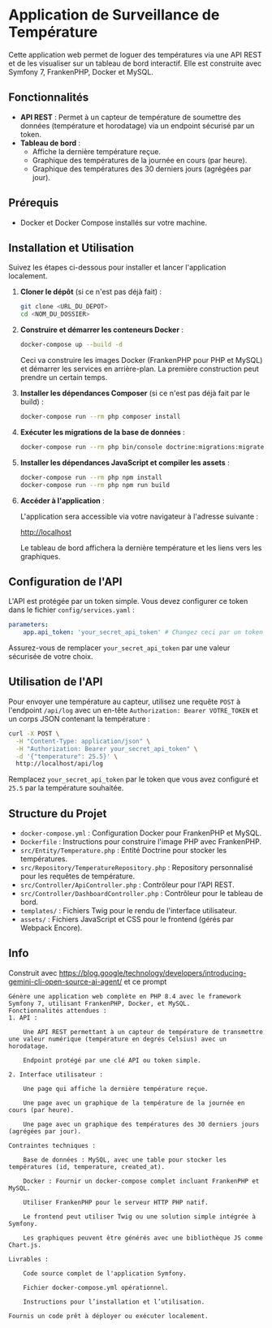 # Application de Surveillance de Température

Cette application web permet de loguer des températures via une API REST et de les visualiser sur un tableau de bord interactif. Elle est construite avec Symfony 7, FrankenPHP, Docker et MySQL.

## Fonctionnalités

- **API REST** : Permet à un capteur de température de soumettre des données (température et horodatage) via un endpoint sécurisé par un token.
- **Tableau de bord** :
    - Affiche la dernière température reçue.
    - Graphique des températures de la journée en cours (par heure).
    - Graphique des températures des 30 derniers jours (agrégées par jour).

## Prérequis

- Docker et Docker Compose installés sur votre machine.

## Installation et Utilisation

Suivez les étapes ci-dessous pour installer et lancer l'application localement.

1.  **Cloner le dépôt** (si ce n'est pas déjà fait) :

    ```bash
    git clone <URL_DU_DEPOT>
    cd <NOM_DU_DOSSIER>
    ```

2.  **Construire et démarrer les conteneurs Docker** :

    ```bash
    docker-compose up --build -d
    ```

    Ceci va construire les images Docker (FrankenPHP pour PHP et MySQL) et démarrer les services en arrière-plan. La première construction peut prendre un certain temps.

3.  **Installer les dépendances Composer** (si ce n'est pas déjà fait par le build) :

    ```bash
    docker-compose run --rm php composer install
    ```

4.  **Exécuter les migrations de la base de données** :

    ```bash
    docker-compose run --rm php bin/console doctrine:migrations:migrate --no-interaction
    ```

5.  **Installer les dépendances JavaScript et compiler les assets** :

    ```bash
    docker-compose run --rm php npm install
    docker-compose run --rm php npm run build
    ```

6.  **Accéder à l'application** :

    L'application sera accessible via votre navigateur à l'adresse suivante :

    [http://localhost](http://localhost)

    Le tableau de bord affichera la dernière température et les liens vers les graphiques.

## Configuration de l'API

L'API est protégée par un token simple. Vous devez configurer ce token dans le fichier `config/services.yaml` :

```yaml
parameters:
    app.api_token: 'your_secret_api_token' # Changez ceci par un token sécurisé
```

Assurez-vous de remplacer `your_secret_api_token` par une valeur sécurisée de votre choix.

## Utilisation de l'API

Pour envoyer une température au capteur, utilisez une requête `POST` à l'endpoint `/api/log` avec un en-tête `Authorization: Bearer VOTRE_TOKEN` et un corps JSON contenant la température :

```bash
curl -X POST \
  -H "Content-Type: application/json" \
  -H "Authorization: Bearer your_secret_api_token" \
  -d '{"temperature": 25.5}' \
  http://localhost/api/log
```

Remplacez `your_secret_api_token` par le token que vous avez configuré et `25.5` par la température souhaitée.

## Structure du Projet

- `docker-compose.yml` : Configuration Docker pour FrankenPHP et MySQL.
- `Dockerfile` : Instructions pour construire l'image PHP avec FrankenPHP.
- `src/Entity/Temperature.php` : Entité Doctrine pour stocker les températures.
- `src/Repository/TemperatureRepository.php` : Repository personnalisé pour les requêtes de température.
- `src/Controller/ApiController.php` : Contrôleur pour l'API REST.
- `src/Controller/DashboardController.php` : Contrôleur pour le tableau de bord.
- `templates/` : Fichiers Twig pour le rendu de l'interface utilisateur.
- `assets/` : Fichiers JavaScript et CSS pour le frontend (gérés par Webpack Encore).


## Info
Construit avec https://blog.google/technology/developers/introducing-gemini-cli-open-source-ai-agent/ et ce prompt

```
Génère une application web complète en PHP 8.4 avec le framework Symfony 7, utilisant FrankenPHP, Docker, et MySQL.
Fonctionnalités attendues :
1. API :

    Une API REST permettant à un capteur de température de transmettre une valeur numérique (température en degrés Celsius) avec un horodatage.

    Endpoint protégé par une clé API ou token simple.

2. Interface utilisateur :

    Une page qui affiche la dernière température reçue.

    Une page avec un graphique de la température de la journée en cours (par heure).

    Une page avec un graphique des températures des 30 derniers jours (agrégées par jour).

Contraintes techniques :

    Base de données : MySQL, avec une table pour stocker les températures (id, temperature, created_at).

    Docker : Fournir un docker-compose complet incluant FrankenPHP et MySQL.

    Utiliser FrankenPHP pour le serveur HTTP PHP natif.

    Le frontend peut utiliser Twig ou une solution simple intégrée à Symfony.

    Les graphiques peuvent être générés avec une bibliothèque JS comme Chart.js.

Livrables :

    Code source complet de l'application Symfony.

    Fichier docker-compose.yml opérationnel.

    Instructions pour l’installation et l’utilisation.

Fournis un code prêt à déployer ou exécuter localement.
```